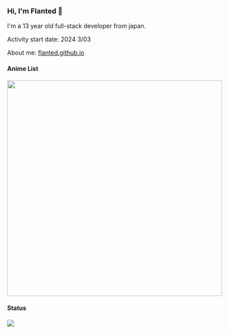 ### Hi, I'm Flanted 👋

I'm a 13 year old full-stack developer from japan.

Activity start date: 2024 3/03

About me: [flanted.github.io](https://flanted.github.io)

#### Anime List
<img src="https://img.anili.st/user/6670746" width="500">

#### Status
![](http://github-profile-summary-cards.vercel.app/api/cards/stats?username=flanted&theme=nord_dark)
